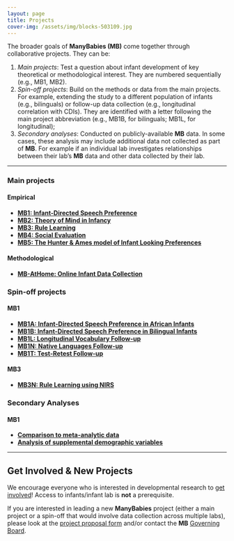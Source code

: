 ```yaml
---
layout: page
title: Projects
cover-img: /assets/img/blocks-503109.jpg
---
```

<!---
To-do:
- add link to internal title (Secondary Analysis 2).

Suggestions:
- Home Spin-offs as bullets right below their main project as spin-off numbers increase.

Notes.
- research questions in "notes.txt"
- alphabetical order
--->

The broader goals of **ManyBabies (MB)** come together through collaborative projects. They can be:

1. *Main projects*: Test a question about infant development of key theoretical or methodological interest. They are numbered sequentially (e.g., MB1, MB2).
2. *Spin-off projects*: Build on the methods or data from the main projects. For example, extending the study to a different population of infants (e.g., bilinguals) or follow-up data collection (e.g., longitudinal correlation with CDIs). They are identified with a letter following the main project abbreviation (e.g., MB1B, for bilinguals; MB1L, for longitudinal);
3. *Secondary analyses*: Conducted on publicly-available **MB** data. In some cases, these analysis may include additional data not collected as part of **MB**. For example if an individual lab investigates relationships between their lab’s **MB** data and other data collected by their lab.

***

### Main projects
#### Empirical
* [**MB1: Infant-Directed Speech Preference**]({{site.baseurl}}/MB1/)
* [**MB2: Theory of Mind in Infancy** ]({{site.baseurl}}/MB2/)
* [**MB3: Rule Learning**]({{site.baseurl}}/MB3/)
* [**MB4: Social Evaluation**]({{site.baseurl}}/MB4/)
* [**MB5: The Hunter & Ames model of Infant Looking Preferences**]({{site.baseurl}}/MB5/)

#### Methodological
* [**MB-AtHome: Online Infant Data Collection**]({{site.baseurl}}/MB-AtHome/)

<!--alphabetical order -->
### Spin-off projects
#### MB1
* [**MB1A: Infant-Directed Speech Preference in African Infants**]({{site.baseurl}}/MB1A/)  
* [**MB1B: Infant-Directed Speech Preference in Bilingual Infants**]({{site.baseurl}}/MB1B/)    
* [**MB1L: Longitudinal Vocabulary Follow-up**]({{site.baseurl}}/MB1L/)    
* [**MB1N: Native Languages Follow-up**]({{site.baseurl}}/MB1N/)    
* [**MB1T: Test-Retest Follow-up**]({{site.baseurl}}/MB1T/)  

#### MB3
* [**MB3N: Rule Learning using NIRS**]({{site.baseurl}}/MB3N/)    

### Secondary Analyses
#### MB1
* [**Comparison to meta-analytic data**]({{site.baseurl}}/MB1SA/)
* [**Analysis of supplemental demographic variables**]({{site.baseurl}}/MB1SA/)

***

## Get Involved & New Projects
We encourage everyone who is interested in developmental research to [get involved]({{site.baseurl}}/get_involved/)! Access to infants/infant lab is **not** a prerequisite.

If you are interested in leading a new **ManyBabies** project (either a main project or a spin-off that would involve data collection across multiple labs), please look at the [project proposal form](https://docs.google.com/document/d/1kbnK2us2Svfcf7X4TAI5YUw3_duUNAQoYINTuuWr1Jw/edit) and/or contact the **MB** [Governing Board](mailto:manybabies-gb@mailman.stanford.edu).
